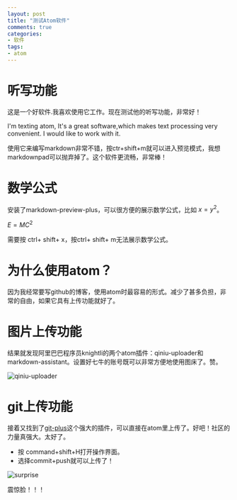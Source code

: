 ```yaml
---
layout: post
title: "测试Atom软件"
comments: true
categories:
- 软件
tags:
- atom
---
```

# 听写功能
 这是一个好软件.我喜欢使用它工作。现在测试他的听写功能，非常好！

 I'm texting atom, It's a great software,which makes text processing very convenient. I would like to work with it.

 使用它来编写markdown非常不错，按ctr+shift+m就可以进入预览模式，我想markdownpad可以抛弃掉了。这个软件更流畅，非常棒！

# 数学公式
安装了markdown-preview-plus，可以很方便的展示数学公式，比如 $x = y^2$。

$E = MC^2$

需要按 ctrl+ shift+ x，按ctrl+ shift+ m无法展示数学公式。

# 为什么使用atom？
因为我经常要写github的博客，使用atom时最容易的形式。减少了甚多负担，非常的自由，如果它具有上传功能就好了。

# 图片上传功能
结果就发现阿里巴巴程序员knightli的两个atom插件：qiniu-uploader和markdown-assistant。设置好七牛的账号既可以非常方便地使用图床了。赞。

![qiniu-uploader](http://oaf2qt3yk.bkt.clouddn.com/1895b6670f7276a1f10903cf1305e686.png)

# git上传功能
接着又找到了[git-plus](https://atom.io/packages/git-plus)这个强大的插件，可以直接在atom里上传了。好吧！社区的力量真强大。太好了。
- 按 command+shift+H打开操作界面。
- 选择commit+push就可以上传了！

![surprise](http://oaf2qt3yk.bkt.clouddn.com/7497f687c919c447882fd0abd4d68bc2.png)

震惊脸！！！
